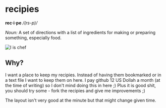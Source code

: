 # recipies 

**rec·i·pe** */(rs-p)/*

*Noun:*	
A set of directions with a list of ingredients for making or preparing something, especially food.

![I is chef](http://f.cl.ly/items/0v2P3B45423J1H2l2W1T/chef.jpg "I is chef")

## Why?

I want a place to keep my recipies. Instead of having them bookmarked or in a text file I want to keep them on here. I pay github 12 US Dollah a month (at the time of writing) so I don't mind doing this in here ;) Plus it is good shit, you should try some - fork the recipies and give me improvements ;)

The layout isn't very good at the minute but that might change given time.


